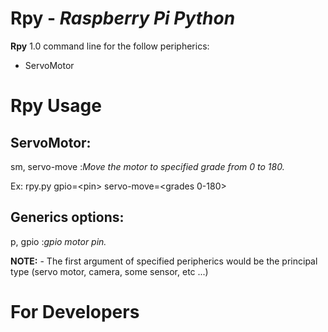 # Rpy - *Raspberry Pi Python*
**Rpy** 1.0 command line for the follow peripherics:

- ServoMotor 

# Rpy Usage
## ServoMotor:


sm, servo-move	:*Move the motor to specified grade from 0 to 180.*

Ex:<wtf>
rpy.py gpio=&lt;pin&gt; servo-move=&lt;grades 0-180&gt;

## Generics options:
p,  gpio		:*gpio motor pin.*


**NOTE:** 
	- The first argument of specified peripherics would be the 
	principal type (servo motor, camera, some sensor, etc ...) 
	
# For Developers